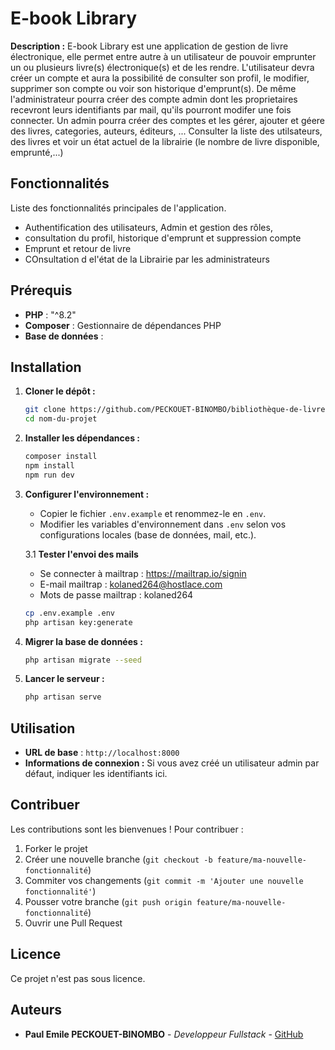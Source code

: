 # E-book Library

**Description :**
E-book Library est une application de gestion de livre électronique, elle permet entre autre à un utilisateur de pouvoir emprunter un ou plusieurs livre(s) électronique(s) et de les rendre. L'utilisateur devra créer un compte et aura la possibilité de consulter son profil, le modifier, supprimer son compte ou voir son historique d'emprunt(s). De même l'administrateur pourra créer des compte admin dont les proprietaires recevront leurs identifiants par mail, qu'ils pourront modifer une fois connecter. Un admin pourra créer des comptes et les gérer, ajouter et géere des livres, categories, auteurs, éditeurs, ... Consulter la liste des utilsateurs, des livres et voir un état actuel de la librairie (le nombre de livre disponible, emprunté,...)

## Fonctionnalités

Liste des fonctionnalités principales de l'application.
- Authentification des utilisateurs, Admin et gestion des rôles,
- consultation du profil, historique d'emprunt et suppression compte
- Emprunt et retour de livre
- COnsultation d el'état de la Librairie par les administrateurs
## Prérequis

- **PHP** : "^8.2"
- **Composer** : Gestionnaire de dépendances PHP
- **Base de données** : 

## Installation

1. **Cloner le dépôt :**
   ```bash
   git clone https://github.com/PECKOUET-BINOMBO/bibliothèque-de-livres-électroniques.git
   cd nom-du-projet
   ```

2. **Installer les dépendances :**
   ```bash
   composer install
   npm install
   npm run dev
   ```

3. **Configurer l'environnement :**
   - Copier le fichier `.env.example` et renommez-le en `.env`.
   - Modifier les variables d'environnement dans `.env` selon vos configurations locales (base de données, mail, etc.).

   3.1 **Tester l'envoi des mails**
   - Se connecter à mailtrap : https://mailtrap.io/signin
   - E-mail mailtrap : kolaned264@hostlace.com
   - Mots de passe mailtrap : kolaned264

   ```bash
   cp .env.example .env
   php artisan key:generate
   ```

4. **Migrer la base de données :**
   ```bash
   php artisan migrate --seed
   ```

5. **Lancer le serveur :**
   ```bash
   php artisan serve
   ```

## Utilisation

- **URL de base** : `http://localhost:8000`
- **Informations de connexion :** Si vous avez créé un utilisateur admin par défaut, indiquer les identifiants ici.


## Contribuer

Les contributions sont les bienvenues ! Pour contribuer :

1. Forker le projet
2. Créer une nouvelle branche (`git checkout -b feature/ma-nouvelle-fonctionnalité`)
3. Commiter vos changements (`git commit -m 'Ajouter une nouvelle fonctionnalité'`)
4. Pousser votre branche (`git push origin feature/ma-nouvelle-fonctionnalité`)
5. Ouvrir une Pull Request

## Licence

Ce projet n'est pas sous licence.

## Auteurs

- **Paul Emile PECKOUET-BINOMBO** - *Developpeur Fullstack* - [GitHub](https://github.com/PECKOUET-BINOMBO)

